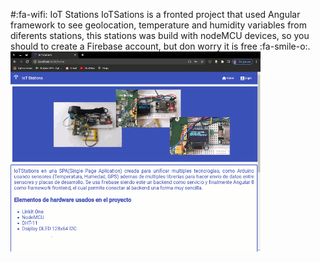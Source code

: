 #:fa-wifi: IoT Stations
IoTSations is a fronted project that used Angular framework to see geolocation, temperature and humidity variables from diferents stations, this stations was build with nodeMCU devices, so you should to create a Firebase account, but don worry it is free :fa-smile-o:.
![Output sample](https://github.com/FernandoEspana/IoTStations/raw/master/IoT.gif)

